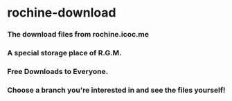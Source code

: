 # rochine-download
### The download files from rochine.icoc.me
### A special storage place of R.G.M.
### Free Downloads to Everyone.
### Choose a branch you're interested in and see the files yourself!

